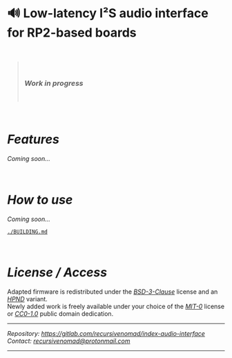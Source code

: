 🔊 **Low-latency I²S audio interface for RP2-based boards**
============================================================

&nbsp;

> &nbsp;
> ### ***Work in progress***
> &nbsp;

&nbsp;






***Features***
==============

*Coming soon...*

&nbsp;






***How to use***
================

*Coming soon...*

[`./BUILDING.md`](./BUILDING.md)

&nbsp;






***License / Access***
======================

Adapted firmware is redistributed under the [*BSD-3-Clause*][URL-BSD-3-Clause] license and an [*HPND*][URL-HPND] variant.  
Newly added work is freely available under your choice of the [*MIT-0*][URL-MIT-0] license or [*CC0-1.0*][URL-CC0] public domain dedication.

----------------------

*Repository: <https://gitlab.com/recursivenomad/index-audio-interface>*  
*Contact: <recursivenomad@protonmail.com>*

----------------------






[URL-BSD-3-Clause]: <https://opensource.org/license/bsd-3-clause>
[URL-HPND]: <https://opensource.org/license/historical-php>
[URL-MIT-0]: <https://opensource.org/license/mit-0/>
[URL-CC0]: <https://creativecommons.org/publicdomain/zero/1.0/>


[URL-Repository]: <https://gitlab.com/recursivenomad/picoprobe-candybar/>

